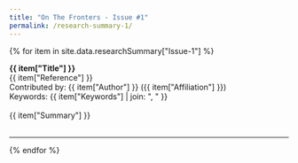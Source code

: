 ```yaml
---
title: "On The Fronters - Issue #1"
permalink: /research-summary-1/
---
```


{% for item in site.data.researchSummary["Issue-1"] %}
<div class="summary-head">
<b>{{ item["Title"] }}</b><br>
{{ item["Reference"] }}<br>
Contributed by: {{ item["Author"] }} ({{ item["Affiliation"] }})<br>
Keywords: {{ item["Keywords"] | join: ", " }}<br><br>
</div>
<div class="summary-content">{{ item["Summary"] }}</div>
<br>

<hr> 
{% endfor %}

